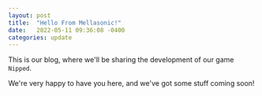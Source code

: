 ```yaml
---
layout: post
title:  "Hello From Mellasonic!"
date:   2022-05-11 09:36:08 -0400
categories: update
---
```

This is our blog, where we'll be sharing the development of our game `Nipped`.

We're very happy to have you here, and we've got some stuff coming soon!
